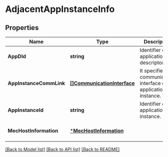 # AdjacentAppInstanceInfo

## Properties
Name | Type | Description | Notes
------------ | ------------- | ------------- | -------------
**AppDId** | **string** | Identifier of the application descriptor. | [default to null]
**AppInstanceCommLink** | [**[]CommunicationInterface**](CommunicationInterface.md) | It specifies the communication interface of application instance. | [default to null]
**AppInstanceId** | **string** | Identifier of the application instance. | [default to null]
**MecHostInformation** | [***MecHostInformation**](MECHostInformation.md) |  | [optional] [default to null]

[[Back to Model list]](../README.md#documentation-for-models) [[Back to API list]](../README.md#documentation-for-api-endpoints) [[Back to README]](../README.md)


